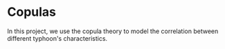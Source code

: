 # Copulas

In this project, we use the copula theory to model the correlation between different typhoon's characteristics.
